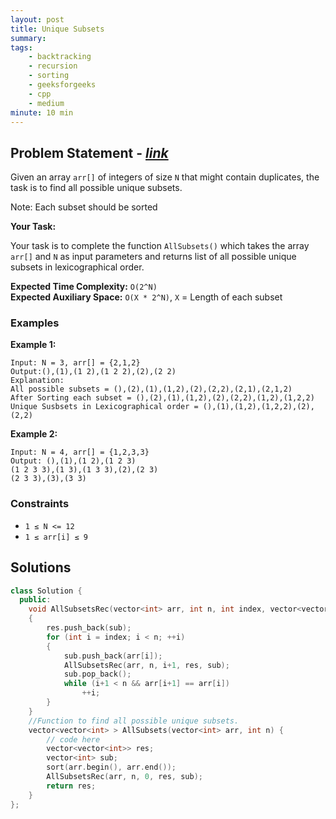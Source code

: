 ```yaml
---
layout: post
title: Unique Subsets                   
summary:
tags:
    - backtracking
    - recursion
    - sorting
    - geeksforgeeks
    - cpp
    - medium
minute: 10 min
---
```


## Problem Statement - [*link*](https://practice.geeksforgeeks.org/batch-problems/subsets-1587115621/0?track=DSASP-Backtracking&batchId=154)  

Given an array `arr[]` of integers of size `N` that might contain duplicates, the task is to find all possible unique subsets.

Note: Each subset should be sorted

**Your Task:** 

Your task is to complete the function `AllSubsets()` which takes the array `arr[]` and `N` as input parameters and returns list of all possible unique subsets in lexicographical order. 


**Expected Time Complexity:** `O(2^N)`              
**Expected Auxiliary Space:** `O(X * 2^N)`, `X` = Length of each subset


### Examples

**Example 1:**   
```
Input: N = 3, arr[] = {2,1,2}
Output:(),(1),(1 2),(1 2 2),(2),(2 2)
Explanation: 
All possible subsets = (),(2),(1),(1,2),(2),(2,2),(2,1),(2,1,2)
After Sorting each subset = (),(2),(1),(1,2),(2),(2,2),(1,2),(1,2,2) 
Unique Susbsets in Lexicographical order = (),(1),(1,2),(1,2,2),(2),(2,2)
```

**Example 2:**   
```
Input: N = 4, arr[] = {1,2,3,3}
Output: (),(1),(1 2),(1 2 3)
(1 2 3 3),(1 3),(1 3 3),(2),(2 3)
(2 3 3),(3),(3 3)
```

### Constraints

+ `1 ≤ N <= 12`
+ `1 ≤ arr[i] ≤ 9`

## Solutions

```cpp
class Solution {
  public:
    void AllSubsetsRec(vector<int> arr, int n, int index, vector<vector<int>>& res, vector<int>& sub)
    {
        res.push_back(sub);
        for (int i = index; i < n; ++i)
        {
            sub.push_back(arr[i]);
            AllSubsetsRec(arr, n, i+1, res, sub);
            sub.pop_back();
            while (i+1 < n && arr[i+1] == arr[i])
                ++i;
        }
    }
    //Function to find all possible unique subsets.
    vector<vector<int> > AllSubsets(vector<int> arr, int n) {
        // code here 
        vector<vector<int>> res;
        vector<int> sub;
        sort(arr.begin(), arr.end());
        AllSubsetsRec(arr, n, 0, res, sub);
        return res;
    }
};
```

